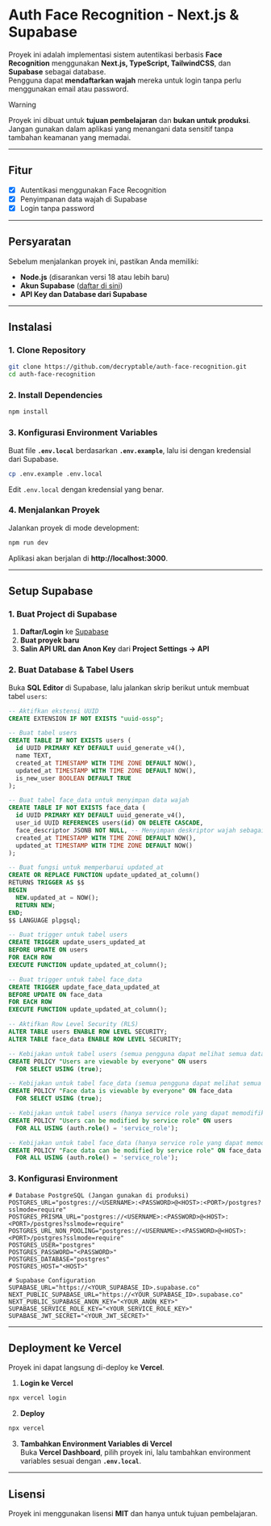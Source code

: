 # **Auth Face Recognition - Next.js & Supabase**  

Proyek ini adalah implementasi sistem autentikasi berbasis **Face Recognition** menggunakan **Next.js, TypeScript, TailwindCSS**, dan **Supabase** sebagai database.  
Pengguna dapat **mendaftarkan wajah** mereka untuk login tanpa perlu menggunakan email atau password.  

> [!WARNING]
> Proyek ini dibuat untuk **tujuan pembelajaran** dan **bukan untuk produksi**. Jangan gunakan dalam aplikasi yang menangani data sensitif tanpa tambahan keamanan yang memadai.  

---

## **Fitur**  
* [x] Autentikasi menggunakan Face Recognition  
* [x] Penyimpanan data wajah di Supabase  
* [x] Login tanpa password  

---

## **Persyaratan**  
Sebelum menjalankan proyek ini, pastikan Anda memiliki:  
- **Node.js** (disarankan versi 18 atau lebih baru)  
- **Akun Supabase** ([daftar di sini](https://supabase.com/))  
- **API Key dan Database dari Supabase**  

---

## **Instalasi**  

### **1. Clone Repository**  
```bash
git clone https://github.com/decryptable/auth-face-recognition.git
cd auth-face-recognition
```

### **2. Install Dependencies**  
```bash
npm install
```

### **3. Konfigurasi Environment Variables**  
Buat file **`.env.local`** berdasarkan **`.env.example`**, lalu isi dengan kredensial dari Supabase.  

```bash
cp .env.example .env.local
```

Edit `.env.local` dengan kredensial yang benar.

### **4. Menjalankan Proyek**  
Jalankan proyek di mode development:  
```bash
npm run dev
```
Aplikasi akan berjalan di **http://localhost:3000**.  

---

## **Setup Supabase**  

### **1. Buat Project di Supabase**  
1. **Daftar/Login** ke [Supabase](https://supabase.com/)  
2. **Buat proyek baru**  
3. **Salin API URL dan Anon Key** dari **Project Settings → API**  

### **2. Buat Database & Tabel Users**  
Buka **SQL Editor** di Supabase, lalu jalankan skrip berikut untuk membuat tabel `users`:  

```sql
-- Aktifkan ekstensi UUID
CREATE EXTENSION IF NOT EXISTS "uuid-ossp";

-- Buat tabel users
CREATE TABLE IF NOT EXISTS users (
  id UUID PRIMARY KEY DEFAULT uuid_generate_v4(),
  name TEXT,
  created_at TIMESTAMP WITH TIME ZONE DEFAULT NOW(),
  updated_at TIMESTAMP WITH TIME ZONE DEFAULT NOW(),
  is_new_user BOOLEAN DEFAULT TRUE
);

-- Buat tabel face_data untuk menyimpan data wajah
CREATE TABLE IF NOT EXISTS face_data (
  id UUID PRIMARY KEY DEFAULT uuid_generate_v4(),
  user_id UUID REFERENCES users(id) ON DELETE CASCADE,
  face_descriptor JSONB NOT NULL, -- Menyimpan deskriptor wajah sebagai JSON
  created_at TIMESTAMP WITH TIME ZONE DEFAULT NOW(),
  updated_at TIMESTAMP WITH TIME ZONE DEFAULT NOW()
);

-- Buat fungsi untuk memperbarui updated_at
CREATE OR REPLACE FUNCTION update_updated_at_column()
RETURNS TRIGGER AS $$
BEGIN
  NEW.updated_at = NOW();
  RETURN NEW;
END;
$$ LANGUAGE plpgsql;

-- Buat trigger untuk tabel users
CREATE TRIGGER update_users_updated_at
BEFORE UPDATE ON users
FOR EACH ROW
EXECUTE FUNCTION update_updated_at_column();

-- Buat trigger untuk tabel face_data
CREATE TRIGGER update_face_data_updated_at
BEFORE UPDATE ON face_data
FOR EACH ROW
EXECUTE FUNCTION update_updated_at_column();

-- Aktifkan Row Level Security (RLS)
ALTER TABLE users ENABLE ROW LEVEL SECURITY;
ALTER TABLE face_data ENABLE ROW LEVEL SECURITY;

-- Kebijakan untuk tabel users (semua pengguna dapat melihat semua data)
CREATE POLICY "Users are viewable by everyone" ON users
  FOR SELECT USING (true);

-- Kebijakan untuk tabel face_data (semua pengguna dapat melihat semua data)
CREATE POLICY "Face data is viewable by everyone" ON face_data
  FOR SELECT USING (true);

-- Kebijakan untuk tabel users (hanya service role yang dapat memodifikasi data)
CREATE POLICY "Users can be modified by service role" ON users
  FOR ALL USING (auth.role() = 'service_role');

-- Kebijakan untuk tabel face_data (hanya service role yang dapat memodifikasi data)
CREATE POLICY "Face data can be modified by service role" ON face_data
  FOR ALL USING (auth.role() = 'service_role');
```

### **3. Konfigurasi Environment**  

```shell
# Database PostgreSQL (Jangan gunakan di produksi)
POSTGRES_URL="postgres://<USERNAME>:<PASSWORD>@<HOST>:<PORT>/postgres?sslmode=require"
POSTGRES_PRISMA_URL="postgres://<USERNAME>:<PASSWORD>@<HOST>:<PORT>/postgres?sslmode=require"
POSTGRES_URL_NON_POOLING="postgres://<USERNAME>:<PASSWORD>@<HOST>:<PORT>/postgres?sslmode=require"
POSTGRES_USER="postgres"
POSTGRES_PASSWORD="<PASSWORD>"
POSTGRES_DATABASE="postgres"
POSTGRES_HOST="<HOST>"

# Supabase Configuration
SUPABASE_URL="https://<YOUR_SUPABASE_ID>.supabase.co"
NEXT_PUBLIC_SUPABASE_URL="https://<YOUR_SUPABASE_ID>.supabase.co"
NEXT_PUBLIC_SUPABASE_ANON_KEY="<YOUR_ANON_KEY>"
SUPABASE_SERVICE_ROLE_KEY="<YOUR_SERVICE_ROLE_KEY>"
SUPABASE_JWT_SECRET="<YOUR_JWT_SECRET>"
```

---

## **Deployment ke Vercel**  
Proyek ini dapat langsung di-deploy ke **Vercel**.  

1. **Login ke Vercel**  
```bash
npx vercel login
```
2. **Deploy**  
```bash
npx vercel
```
3. **Tambahkan Environment Variables di Vercel**  
Buka **Vercel Dashboard**, pilih proyek ini, lalu tambahkan environment variables sesuai dengan **`.env.local`**.  

---

## **Lisensi**  
Proyek ini menggunakan lisensi **MIT** dan hanya untuk tujuan pembelajaran.  